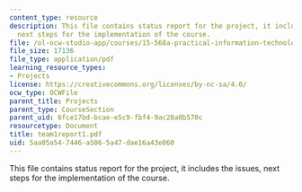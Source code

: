 ```yaml
---
content_type: resource
description: This file contains status report for the project, it includes the issues,
  next steps for the implementation of the course.
file: /ol-ocw-studio-app/courses/15-568a-practical-information-technology-management-spring-2005/5aa05a547446a5065a47dae16a43e060_team1report1.pdf
file_size: 17136
file_type: application/pdf
learning_resource_types:
- Projects
license: https://creativecommons.org/licenses/by-nc-sa/4.0/
ocw_type: OCWFile
parent_title: Projects
parent_type: CourseSection
parent_uid: 6fce17bd-bcae-e5c9-fbf4-9ac28a0b570c
resourcetype: Document
title: team1report1.pdf
uid: 5aa05a54-7446-a506-5a47-dae16a43e060
---
```

This file contains status report for the project, it includes the issues, next steps for the implementation of the course.
